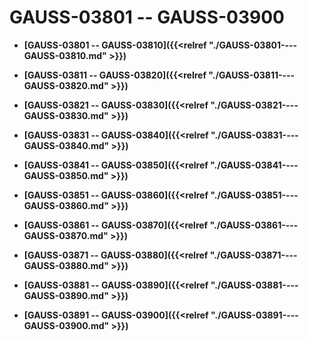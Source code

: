 # GAUSS-03801 -- GAUSS-03900

-   **[GAUSS-03801 -- GAUSS-03810]({{<relref "./GAUSS-03801----GAUSS-03810.md" >}})**

-   **[GAUSS-03811 -- GAUSS-03820]({{<relref "./GAUSS-03811----GAUSS-03820.md" >}})**

-   **[GAUSS-03821 -- GAUSS-03830]({{<relref "./GAUSS-03821----GAUSS-03830.md" >}})**

-   **[GAUSS-03831 -- GAUSS-03840]({{<relref "./GAUSS-03831----GAUSS-03840.md" >}})**

-   **[GAUSS-03841 -- GAUSS-03850]({{<relref "./GAUSS-03841----GAUSS-03850.md" >}})**

-   **[GAUSS-03851 -- GAUSS-03860]({{<relref "./GAUSS-03851----GAUSS-03860.md" >}})**

-   **[GAUSS-03861 -- GAUSS-03870]({{<relref "./GAUSS-03861----GAUSS-03870.md" >}})**

-   **[GAUSS-03871 -- GAUSS-03880]({{<relref "./GAUSS-03871----GAUSS-03880.md" >}})**

-   **[GAUSS-03881 -- GAUSS-03890]({{<relref "./GAUSS-03881----GAUSS-03890.md" >}})**

-   **[GAUSS-03891 -- GAUSS-03900]({{<relref "./GAUSS-03891----GAUSS-03900.md" >}})**
